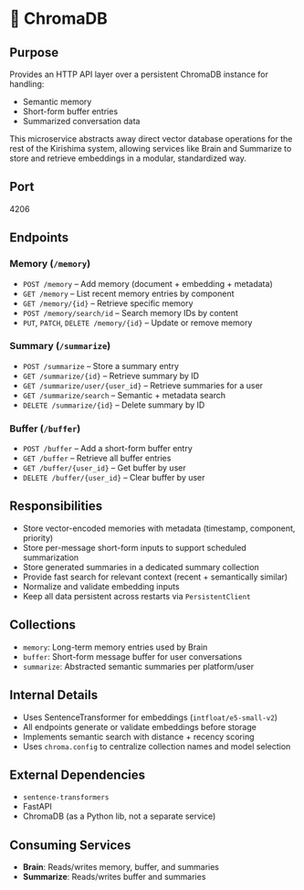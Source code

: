 # 📇 ChromaDB

## Purpose

Provides an HTTP API layer over a persistent ChromaDB instance for handling:

- Semantic memory
- Short-form buffer entries
- Summarized conversation data

This microservice abstracts away direct vector database operations for the rest of the Kirishima system, allowing services like Brain and Summarize to store and retrieve embeddings in a modular, standardized way.

## Port

4206

## Endpoints

### Memory (`/memory`)

- `POST /memory` – Add memory (document + embedding + metadata)
- `GET /memory` – List recent memory entries by component
- `GET /memory/{id}` – Retrieve specific memory
- `POST /memory/search/id` – Search memory IDs by content
- `PUT`, `PATCH`, `DELETE /memory/{id}` – Update or remove memory

### Summary (`/summarize`)

- `POST /summarize` – Store a summary entry
- `GET /summarize/{id}` – Retrieve summary by ID
- `GET /summarize/user/{user_id}` – Retrieve summaries for a user
- `GET /summarize/search` – Semantic + metadata search
- `DELETE /summarize/{id}` – Delete summary by ID

### Buffer (`/buffer`)

- `POST /buffer` – Add a short-form buffer entry
- `GET /buffer` – Retrieve all buffer entries
- `GET /buffer/{user_id}` – Get buffer by user
- `DELETE /buffer/{user_id}` – Clear buffer by user

## Responsibilities

- Store vector-encoded memories with metadata (timestamp, component, priority)
- Store per-message short-form inputs to support scheduled summarization
- Store generated summaries in a dedicated summary collection
- Provide fast search for relevant context (recent + semantically similar)
- Normalize and validate embedding inputs
- Keep all data persistent across restarts via `PersistentClient`

## Collections

- `memory`: Long-term memory entries used by Brain
- `buffer`: Short-form message buffer for user conversations
- `summarize`: Abstracted semantic summaries per platform/user

## Internal Details

- Uses SentenceTransformer for embeddings (`intfloat/e5-small-v2`)
- All endpoints generate or validate embeddings before storage
- Implements semantic search with distance + recency scoring
- Uses `chroma.config` to centralize collection names and model selection

## External Dependencies

- `sentence-transformers`
- FastAPI
- ChromaDB (as a Python lib, not a separate service)

## Consuming Services

- **Brain**: Reads/writes memory, buffer, and summaries
- **Summarize**: Reads/writes buffer and summaries
